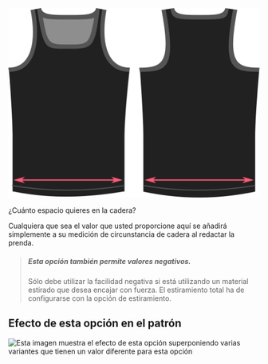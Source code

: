 ![La opción de facilidad de caderas en Aaron](./hipsease.svg)

¿Cuánto espacio quieres en la cadera?

Cualquiera que sea el valor que usted proporcione aquí se añadirá simplemente a su medición de circunstancia de cadera al redactar la prenda.

> ##### Esta opción también permite valores negativos.
>
> Sólo debe utilizar la facilidad negativa si está utilizando un material estirado que desea encajar con fuerza. El estiramiento total ha de configurarse con la opción de estiramiento.

## Efecto de esta opción en el patrón

![Esta imagen muestra el efecto de esta opción superponiendo varias variantes que tienen un valor diferente para esta opción](aaron\_hipsease\_sample.svg "Efecto de esta opción en el patrón")
